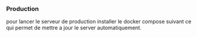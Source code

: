 ### Production

pour lancer le serveur de production
installer le docker compose suivant
ce qui permet de mettre a jour le server automatiquement.
